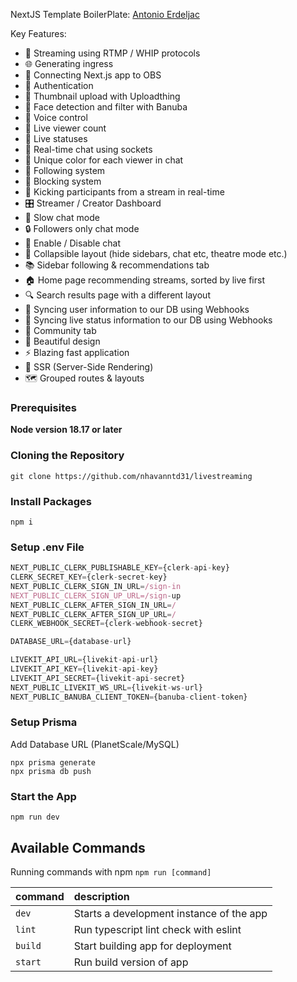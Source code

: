 NextJS Template BoilerPlate: [Antonio Erdeljac](https://github.com/AntonioErdeljac)

Key Features:

- 📡 Streaming using RTMP / WHIP protocols
- 🌐 Generating ingress
- 🔗 Connecting Next.js app to OBS
- 🔐 Authentication
- 📸 Thumbnail upload with Uploadthing
- 📡 Face detection and filter with Banuba
- 🎤 Voice control
- 👀 Live viewer count
- 🚦 Live statuses
- 💬 Real-time chat using sockets
- 🎨 Unique color for each viewer in chat
- 👥 Following system
- 🚫 Blocking system
- 👢 Kicking participants from a stream in real-time
- 🎛️ Streamer / Creator Dashboard
- 🐢 Slow chat mode
- 🔒 Followers only chat mode
- 📴 Enable / Disable chat
- 🔽 Collapsible layout (hide sidebars, chat etc, theatre mode etc.)
- 📚 Sidebar following & recommendations tab
- 🏠 Home page recommending streams, sorted by live first
- 🔍 Search results page with a different layout
- 🔄 Syncing user information to our DB using Webhooks
- 📡 Syncing live status information to our DB using Webhooks
- 🤝 Community tab
- 🎨 Beautiful design
- ⚡ Blazing fast application
- 📄 SSR (Server-Side Rendering)
- 🗺️ Grouped routes & layouts

### Prerequisites

**Node version 18.17 or later**

### Cloning the Repository

```shell
git clone https://github.com/nhavanntd31/livestreaming
```

### Install Packages

```shell
npm i
```

### Setup .env File

```js
NEXT_PUBLIC_CLERK_PUBLISHABLE_KEY={clerk-api-key}
CLERK_SECRET_KEY={clerk-secret-key}
NEXT_PUBLIC_CLERK_SIGN_IN_URL=/sign-in
NEXT_PUBLIC_CLERK_SIGN_UP_URL=/sign-up
NEXT_PUBLIC_CLERK_AFTER_SIGN_IN_URL=/
NEXT_PUBLIC_CLERK_AFTER_SIGN_UP_URL=/
CLERK_WEBHOOK_SECRET={clerk-webhook-secret}

DATABASE_URL={database-url}

LIVEKIT_API_URL={livekit-api-url}
LIVEKIT_API_KEY={livekit-api-key}
LIVEKIT_API_SECRET={livekit-api-secret}
NEXT_PUBLIC_LIVEKIT_WS_URL={livekit-ws-url}
NEXT_PUBLIC_BANUBA_CLIENT_TOKEN={banuba-client-token}

```

### Setup Prisma

Add Database URL (PlanetScale/MySQL)

```shell
npx prisma generate
npx prisma db push
```

### Start the App

```shell
npm run dev
```

## Available Commands

Running commands with npm `npm run [command]`

| command | description                              |
| :------ | :--------------------------------------- |
| `dev`   | Starts a development instance of the app |
| `lint`  | Run typescript lint check with eslint    |
| `build` | Start building app for deployment        |
| `start` | Run build version of app                 |

